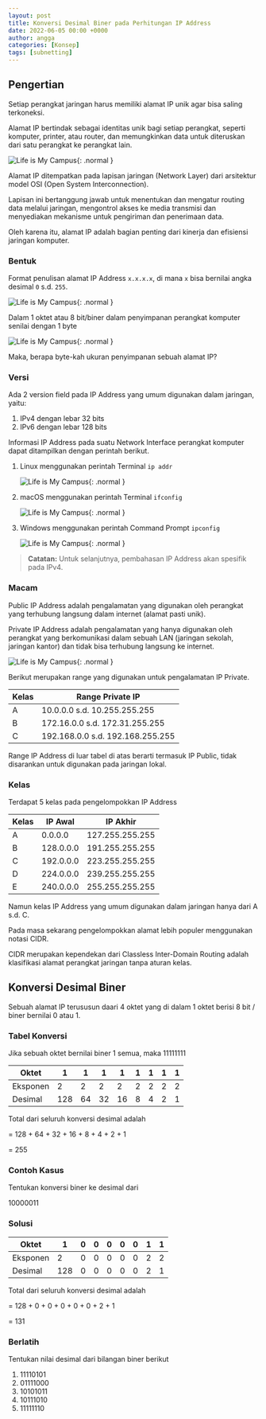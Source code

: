 ```yaml
---
layout: post
title: Konversi Desimal Biner pada Perhitungan IP Address
date: 2022-06-05 00:00 +0000
author: angga
categories: [Konsep]
tags: [subnetting]
---
```


## Pengertian

Setiap perangkat jaringan harus memiliki alamat IP unik agar bisa saling terkoneksi.

Alamat IP bertindak sebagai identitas unik bagi setiap perangkat, seperti komputer, printer, atau router, dan memungkinkan data untuk diteruskan dari satu perangkat ke perangkat lain.

![Life is My Campus](/assets/img/2022-06-05-konversi-desimal-biner-pada-perhitungan-ip-address/01.png){: .normal }

Alamat IP ditempatkan pada lapisan jaringan (Network Layer) dari arsitektur model OSI (Open System Interconnection).

Lapisan ini bertanggung jawab untuk menentukan dan mengatur routing data melalui jaringan, mengontrol akses ke media transmisi dan menyediakan mekanisme untuk pengiriman dan penerimaan data.

Oleh karena itu, alamat IP adalah bagian penting dari kinerja dan efisiensi jaringan komputer.

### Bentuk

Format penulisan alamat IP Address `x.x.x.x`, di mana `x` bisa bernilai angka desimal `0` s.d. `255`.

![Life is My Campus](/assets/img/2022-06-05-konversi-desimal-biner-pada-perhitungan-ip-address/02.png){: .normal }

Dalam 1 oktet atau 8 bit/biner dalam penyimpanan perangkat komputer senilai dengan 1 byte

![Life is My Campus](/assets/img/2022-06-05-konversi-desimal-biner-pada-perhitungan-ip-address/03.png){: .normal }

Maka, berapa byte-kah ukuran penyimpanan sebuah alamat IP?

### Versi

Ada 2 version field pada IP Address yang umum digunakan dalam jaringan, yaitu:

1. IPv4 dengan lebar 32 bits
2. IPv6 dengan lebar 128 bits

Informasi IP Address pada suatu Network Interface perangkat komputer dapat ditampilkan dengan perintah berikut.

1. Linux menggunakan perintah Terminal `ip addr`

   ![Life is My Campus](/assets/img/2022-06-05-konversi-desimal-biner-pada-perhitungan-ip-address/04.png){: .normal }

2. macOS menggunakan perintah Terminal `ifconfig`

   ![Life is My Campus](/assets/img/2022-06-05-konversi-desimal-biner-pada-perhitungan-ip-address/05.png){: .normal }

3. Windows menggunakan perintah Command Prompt `ipconfig`

   ![Life is My Campus](/assets/img/2022-06-05-konversi-desimal-biner-pada-perhitungan-ip-address/06.png){: .normal }

> **Catatan:**
> Untuk selanjutnya, pembahasan IP Address akan spesifik pada IPv4.

### Macam

Public IP Address adalah pengalamatan yang digunakan oleh perangkat yang terhubung langsung dalam internet (alamat pasti unik).

Private IP Address adalah pengalamatan yang hanya digunakan oleh perangkat yang berkomunikasi dalam sebuah LAN (jaringan sekolah, jaringan kantor) dan tidak bisa terhubung langsung ke internet.

![Life is My Campus](/assets/img/2022-06-05-konversi-desimal-biner-pada-perhitungan-ip-address/07.png){: .normal }

Berikut merupakan range yang digunakan untuk pengalamatan IP Private.

| Kelas | Range Private IP                 |
| ----- | -------------------------------- |
| A     | 10.0.0.0 s.d. 10.255.255.255     |
| B     | 172.16.0.0 s.d. 172.31.255.255   |
| C     | 192.168.0.0 s.d. 192.168.255.255 |

Range IP Address di luar tabel di atas berarti termasuk IP Public, tidak disarankan untuk digunakan pada jaringan lokal.

### Kelas

Terdapat 5 kelas pada pengelompokkan IP Address

| Kelas | IP Awal   | IP Akhir        |
| ----- | --------- | --------------- |
| A     | 0.0.0.0   | 127.255.255.255 |
| B     | 128.0.0.0 | 191.255.255.255 |
| C     | 192.0.0.0 | 223.255.255.255 |
| D     | 224.0.0.0 | 239.255.255.255 |
| E     | 240.0.0.0 | 255.255.255.255 |

Namun kelas IP Address yang umum digunakan dalam jaringan hanya dari A s.d. C.

Pada masa sekarang pengelompokkan alamat lebih populer menggunakan notasi CIDR.

CIDR merupakan kependekan dari Classless Inter-Domain Routing adalah klasifikasi alamat perangkat jaringan tanpa aturan kelas.

## Konversi Desimal Biner

Sebuah alamat IP terususun daari 4 oktet yang di dalam 1 oktet berisi 8 bit / biner bernilai 0 atau 1.

### Tabel Konversi

Jika sebuah oktet bernilai biner 1 semua, maka 11111111

| Oktet    | 1            | 1            | 1            | 1            | 1            | 1            | 1            | 1            |
| -------- | ------------ | ------------ | ------------ | ------------ | ------------ | ------------ | ------------ | ------------ |
| Eksponen | 2<sup></sup> | 2<sup></sup> | 2<sup></sup> | 2<sup></sup> | 2<sup></sup> | 2<sup></sup> | 2<sup></sup> | 2<sup></sup> |
| Desimal  | 128          | 64           | 32           | 16           | 8            | 4            | 2            | 1            |

Total dari seluruh konversi desimal adalah

= 128 + 64 + 32 + 16 + 8 + 4 + 2 + 1

= 255

### Contoh Kasus

Tentukan konversi biner ke desimal dari

10000011

### Solusi

| Oktet    | 1            | 0   | 0   | 0   | 0   | 0   | 1            | 1            |
| -------- | ------------ | --- | --- | --- | --- | --- | ------------ | ------------ |
| Eksponen | 2<sup></sup> | 0   | 0   | 0   | 0   | 0   | 2<sup></sup> | 2<sup></sup> |
| Desimal  | 128          | 0   | 0   | 0   | 0   | 0   | 2            | 1            |

Total dari seluruh konversi desimal adalah

= 128 + 0 + 0 + 0 + 0 + 0 + 2 + 1

= 131

### Berlatih

Tentukan nilai desimal dari bilangan biner berikut

1. 11110101
1. 01111000
1. 10101011
1. 10111010
1. 11111110

